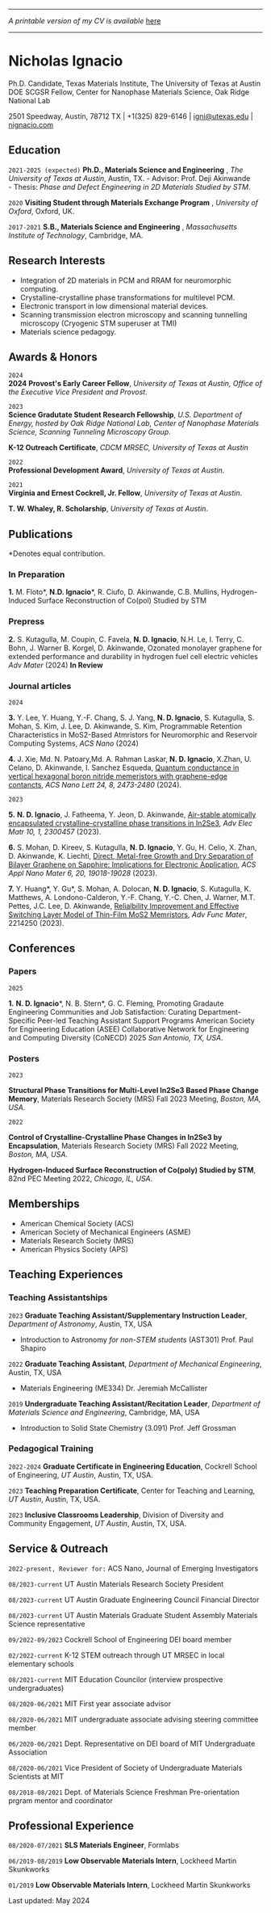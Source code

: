 
---

_A printable version of my CV is available_ [here](pathname:///CV.pdf)

---

Nicholas Ignacio 
=======================

Ph.D. Candidate, Texas Materials Institute, The University of Texas at Austin  
DOE SCGSR Fellow, Center for Nanophase Materials Science, Oak Ridge National Lab


2501 Speedway, Austin, 78712 TX | +1(325) 829-6146 |   [igni@utexas.edu](mailto:igni@utexas.edu) | [nignacio.com](https://nignacio.com)

Education
---------

`2021-2025 (expected)` **Ph.D., Materials Science and Engineering** , _The University of Texas at Austin_, Austin, TX.
\- Advisor: Prof. Deji Akinwande  
\- Thesis: _Phase and Defect Engineering in 2D Materials Studied by STM_.

`2020` **Visiting Student through Materials Exchange Program** , _University of Oxford_, Oxford, UK.

`2017-2021` **S.B., Materials Science and Engineering** , _Massachusetts Institute of Technology_, Cambridge, MA.

Research Interests
------------------

*   Integration of 2D materials in PCM and RRAM for neuromorphic computing.
*   Crystalline-crystalline phase transformations for multilevel PCM.
*   Electronic transport in low dimensional material devices.  
*   Scanning transmission electron microscopy and scanning tunnelling microscopy (Cryogenic STM superuser at TMI)    
*   Materials science pedagogy.

Awards & Honors
---------------

`2024`   
**2024 Provost's Early Career Fellow**, _University of Texas at Austin, Office of the Executive Vice President and Provost_.

`2023`   
**Science Gradutate Student Research Fellowship**, _U.S. Department of Energy, hosted by Oak Ridge National Lab, Center of Nanophase Materials Science, Scanning Tunneling Microscopy Group_.

**K-12 Outreach Certificate**, _CDCM MRSEC, University of Texas at Austin_

`2022`  
 **Professional Development Award**, _University of Texas at Austin_.

`2021`  
 **Virginia and Ernest Cockrell, Jr. Fellow**, _University of Texas at Austin_.

**T. W. Whaley, R. Scholarship**, _University of Texas at Austin_.  

Publications
------------
\*Denotes equal contribution.

### In Preparation

**1.** M. Floto*, **N.D. Ignacio***, R. Ciufo, D. Akinwande, C.B. Mullins, Hydrogen-Induced Surface Reconstruction of Co(pol) Studied by STM


### Prepress

**2.** S. Kutagulla, M. Coupin, C. Favela, **N. D. Ignacio**, N.H. Le, I. Terry, C. Bohn, J. Warner B. Korgel, D. Akinwande, Ozonated monolayer graphene for extended performance and durability in hydrogen fuel cell electric vehicles _Adv Mater_ (2024) **In Review**

### Journal articles

`2024`

**3.** Y. Lee, Y. Huang, Y.-F. Chang, S. J. Yang, **N. D. Ignacio**, S. Kutagulla, S. Mohan, S. Kim, J. Lee, D. Akinwande, S. Kim, Programmable Retention Characteristics in MoS2-Based Atmristors for Neuromorphic and Reservoir Computing Systems, _ACS Nano_ (2024) 

**4.** J. Xie, Md. N. Patoary,Md. A. Rahman Laskar, **N. D. Ignacio**, X.Zhan, U. Celano, D. Akinwande, I. Sanchez Esqueda, [Quantum conductance in vertical hexagonal boron nitride memeristors with graphene-edge contancts](https://doi.org/10.1021/acs.nanolett.3c04057), _ACS Nano Lett 24, 8, 2473-2480_ (2024).

`2023`

**5.** **N. D. Ignacio**, J. Fatheema, Y. Jeon, D. Akinwande, [Air-stable atomically encapsulated crystalline-crystalline phase transitions in In2Se3](https://doi.org/10.1002/aelm.202300457), _Adv Elec Matr 10, 1, 2300457_ (2023).

**6.** S. Mohan, D. Kireev, S. Kutagulla, **N. D. Ignacio**, Y. Gu, H. Celio, X. Zhan, D. Akinwande, K. Liechti, [Direct, Metal-free Growth and Dry Separation of Bilayer Graphene on Sapphire: Implications for Electronic Application](https://doi.org/10.1021/acsanm.3c03533), _ACS Appl Nano Mater 6, 20, 19018-19028_ (2023).

**7.** Y. Huang*, Y. Gu*, S. Mohan, A. Dolocan, **N. D. Ignacio**, S. Kutagulla, K. Matthews, A. Londono-Calderon, Y.-F. Chang, Y.-C. Chen, J. Warner, M.T. Pettes, J.C. Lee, D. Akinwande, [Relialbility Improvement and Effective Switching Layer Model of Thin-Film MoS2 Memristors](https://doi.org/10.1002/adfm.202214250), _Adv Func Mater_, 2214250 (2023).


Conferences
-----------
### Papers

`2025`

**1.** **N. D. Ignacio***, N. B. Stern*, G. C. Fleming, Promoting Gradaute Engineering Communities and Job Satisfaction: Curating Department-Specific Peer-led Teaching Assistant Support Programs American Society for Engineering Education (ASEE) Collaborative Network for Engineering and Computing Diversity (CoNECD) 2025 _San Antonio, TX, USA_.

### Posters

`2023`  

**Structural Phase Transitions for Multi-Level In2Se3 Based Phase Change Memory**, Materials Research Society (MRS) Fall 2023 Meeting, _Boston, MA, USA_.

`2022`

**Control of Crystalline-Crystalline Phase Changes in In2Se3 by Encapsulation**, Materials Research Society (MRS) Fall 2022 Meeting, _Boston, MA, USA_.

**Hydrogen-Induced Surface Reconstruction of Co(poly) Studied by STM**, 82nd PEC Meeting 2022, _Chicago, IL, USA_.

Memberships
-----------

- American Chemical Society (ACS)
- American Society of Mechanical Engineers (ASME)
- Materials Research Society (MRS)
- American Physics Society (APS)

Teaching Experiences
-----------

### Teaching Assistantships

`2023` **Graduate Teaching Assistant/Supplementary Instruction Leader**, _Department of Astronomy_, Austin, TX, USA

*   Introduction to Astronomy _for non-STEM students_ (AST301) Prof. Paul Shapiro

`2022` **Graduate Teaching Assistant**, _Department of Mechanical Engineering_, Austin, TX, USA

*   Materials Engineering (ME334) Dr. Jeremiah McCallister

`2019` **Undergraduate Teaching Assistant/Recitation Leader**, _Department of Materials Science and Engineering_, Cambridge, MA, USA

*  Introduction to Solid State Chemistry (3.091) Prof. Jeff Grossman
### Pedagogical Training

`2022-2024` **Graduate Certificate in Engineering Education**, Cockrell School of Engineering, _UT Austin_, Austin, TX, USA.  

`2023` **Teaching Preparation Certificate**, Center for Teaching and Learning, _UT Austin_, Austin, TX, USA.  

`2023` **Inclusive Classrooms Leadership**, Division of Diversity and Community Engagement, _UT Austin_, Austin, TX, USA.  

Service & Outreach
------------------

`2022-present, Reviewer for:` ACS Nano, Journal of Emerging Investigators

`08/2023-current` UT Austin Materials Research Society President

`08/2023-current` UT Austin Graduate Engineering Council Financial Director

`08/2023-current` UT Austin Materials Graduate Student Assembly Materials Science representative

`09/2022-09/2023` Cockrell School of Engineering DEI board member

`02/2022-current` K-12 STEM outreach through UT MRSEC in local elementary schools

`08/2021-current` MIT Education Councilor (interview prospective undergraduates)

`08/2020-06/2021` MIT First year associate advisor

`08/2020-06/2021` MIT undergraduate associate advising steering committee member

`06/2020-06/2021` Dept. Representative on DEI board of MIT Undergraduate Association

`08/2020-06/2021` Vice President of Society of Undergraduate Materials Scientists at MIT

`08/2018-08/2021` Dept. of Materials Science Freshman Pre-orientation prgram mentor and coordinator

Professional Experience
------------------

`08/2020-07/2021` **SLS Materials Engineer**, Formlabs

`06/2019-08/2019` **Low Observable Materials Intern**, Lockheed Martin Skunkworks

`01/2019` **Low Observable Materials Intern**, Lockheed Martin Skunkworks

Last updated: May 2024